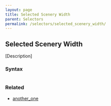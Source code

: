 ```yaml
---
layout: page
title: Selected Scenery Width
parent: Selectors
permalink: /selectors/selected_scenery_width/
---
```


## Selected Scenery Width

[Description]

### Syntax

```js

```

### Related

- [another_one](./another_one.md)

